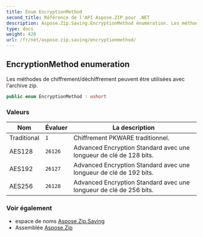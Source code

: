 ```yaml
---
title: Enum EncryptionMethod
second_title: Référence de l'API Aspose.ZIP pour .NET
description: Aspose.Zip.Saving.EncryptionMethod énumération. Les méthodes de chiffrement/déchiffrement peuvent être utilisées avec larchive zip.
type: docs
weight: 420
url: /fr/net/aspose.zip.saving/encryptionmethod/
---
```

## EncryptionMethod enumeration

Les méthodes de chiffrement/déchiffrement peuvent être utilisées avec l'archive zip.

```csharp
public enum EncryptionMethod : ushort
```

### Valeurs

| Nom | Évaluer | La description |
| --- | --- | --- |
| Traditional | `1` | Chiffrement PKWARE traditionnel. |
| AES128 | `26126` | Advanced Encryption Standard avec une longueur de clé de 128 bits. |
| AES192 | `26127` | Advanced Encryption Standard avec une longueur de clé de 192 bits. |
| AES256 | `26128` | Advanced Encryption Standard avec une longueur de clé de 256 bits. |

### Voir également

* espace de noms [Aspose.Zip.Saving](../../aspose.zip.saving/)
* Assemblée [Aspose.Zip](../../)


